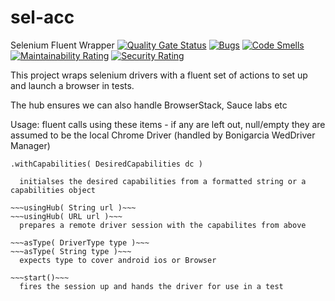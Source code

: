 # sel-acc
Selenium Fluent Wrapper
[![Quality Gate Status](https://sonarcloud.io/api/project_badges/measure?project=greghicks01_sel-acc&metric=alert_status)](https://sonarcloud.io/dashboard?id=greghicks01_sel-acc) [![Bugs](https://sonarcloud.io/api/project_badges/measure?project=greghicks01_sel-acc&metric=bugs)](https://sonarcloud.io/dashboard?id=greghicks01_sel-acc) [![Code Smells](https://sonarcloud.io/api/project_badges/measure?project=greghicks01_sel-acc&metric=code_smells)](https://sonarcloud.io/dashboard?id=greghicks01_sel-acc)[![Maintainability Rating](https://sonarcloud.io/api/project_badges/measure?project=greghicks01_sel-acc&metric=sqale_rating)](https://sonarcloud.io/dashboard?id=greghicks01_sel-acc) [![Security Rating](https://sonarcloud.io/api/project_badges/measure?project=greghicks01_sel-acc&metric=security_rating)](https://sonarcloud.io/dashboard?id=greghicks01_sel-acc)

This project wraps selenium drivers with a fluent set of actions to set up and launch a browser in tests.

The hub ensures we can also handle BrowserStack, Sauce labs etc

Usage:
fluent calls using these items - if any are left out, null/empty they are assumed to be the local Chrome Driver (handled by Bonigarcia WedDriver Manager)

  ```.withCapabilities( DesiredCapabilities dc )```
  ~~~.withCapabilities( String dc )~~~
    initialses the desired capabilities from a formatted string or a capabilities object

  ~~~usingHub( String url )~~~
  ~~~usingHub( URL url )~~~
    prepares a remote driver session with the capabilites from above

  ~~~asType( DriverType type )~~~
  ~~~asType( String type )~~~
    expects type to cover android ios or Browser

  ~~~start()~~~
    fires the session up and hands the driver for use in a test
